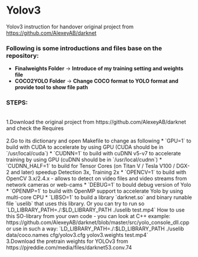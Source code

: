 # Yolov3
Yolov3 instruction for handover
original project from 
https://github.com/AlexeyAB/darknet

<h3>Following is some introductions and files base on the repository:</h3>
<ul>
<li><b>Finalweights Folder</b> -> <b>Introduce of my training setting and weights file</b></li>
<li><b>COCO2YOLO Folder</b> -> <b>Change COCO format to YOLO format and provide tool to show file path</b></li>
</ul>

<h3>STEPS:</h3>
<br> 1.Download the original project from https://github.com/AlexeyAB/darknet and check the Requires </br>
<br> 2.Go to its dictionary and open Makefile to change as following
 * `GPU=1` to build with CUDA to accelerate by using GPU (CUDA should be in `/usr/local/cuda`)
 * `CUDNN=1` to build with cuDNN v5-v7 to accelerate training by using GPU (cuDNN should be in `/usr/local/cudnn`)
 * `CUDNN_HALF=1` to build for Tensor Cores (on Titan V / Tesla V100 / DGX-2 and later) speedup Detection 3x, Training 2x
 * `OPENCV=1` to build with OpenCV 3.x/2.4.x - allows to detect on video files and video streams from network cameras or web-cams
 * `DEBUG=1` to bould debug version of Yolo
 * `OPENMP=1` to build with OpenMP support to accelerate Yolo by using multi-core CPU
 * `LIBSO=1` to build a library `darknet.so` and binary runable file `uselib` that uses this library. Or you can try to run so `LD_LIBRARY_PATH=./:$LD_LIBRARY_PATH ./uselib test.mp4` How to use this SO-library from your own code - you can look at C++ example: https://github.com/AlexeyAB/darknet/blob/master/src/yolo_console_dll.cpp
    or use in such a way: `LD_LIBRARY_PATH=./:$LD_LIBRARY_PATH ./uselib data/coco.names cfg/yolov3.cfg yolov3.weights test.mp4`
<br> 3.Download the pretrain weights for YOLOv3 from https://pjreddie.com/media/files/darknet53.conv.74</br>

